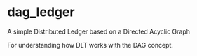 # dag_ledger
A simple Distributed Ledger based on a Directed Acyclic Graph

For understanding how DLT works with the DAG concept.
